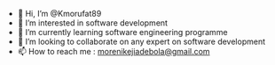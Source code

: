 - 👋 Hi, I’m @Kmorufat89
- 👀 I’m interested in software development 
- 🌱 I’m currently learning software engineering programme
- 💞️ I’m looking to collaborate on any expert on software development 
- 📫 How to reach me : morenikejiadebola@gmail.com

<!---
Kmorufat89/Kmorufat89 is a ✨ special ✨ repository because its `README.md` (this file) appears on your GitHub profile.
You can click the Preview link to take a look at your changes.
--->
